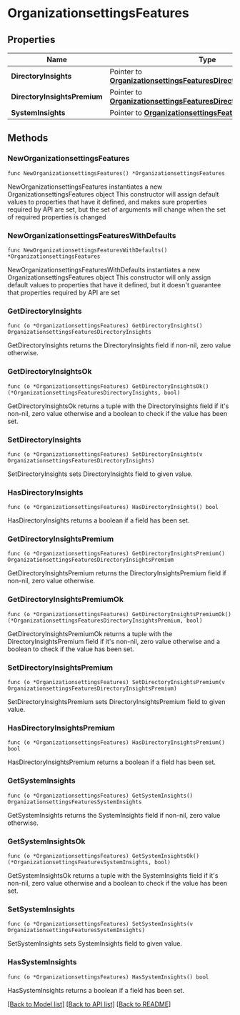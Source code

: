 # OrganizationsettingsFeatures

## Properties

Name | Type | Description | Notes
------------ | ------------- | ------------- | -------------
**DirectoryInsights** | Pointer to [**OrganizationsettingsFeaturesDirectoryInsights**](OrganizationsettingsFeaturesDirectoryInsights.md) |  | [optional] 
**DirectoryInsightsPremium** | Pointer to [**OrganizationsettingsFeaturesDirectoryInsightsPremium**](OrganizationsettingsFeaturesDirectoryInsightsPremium.md) |  | [optional] 
**SystemInsights** | Pointer to [**OrganizationsettingsFeaturesSystemInsights**](OrganizationsettingsFeaturesSystemInsights.md) |  | [optional] 

## Methods

### NewOrganizationsettingsFeatures

`func NewOrganizationsettingsFeatures() *OrganizationsettingsFeatures`

NewOrganizationsettingsFeatures instantiates a new OrganizationsettingsFeatures object
This constructor will assign default values to properties that have it defined,
and makes sure properties required by API are set, but the set of arguments
will change when the set of required properties is changed

### NewOrganizationsettingsFeaturesWithDefaults

`func NewOrganizationsettingsFeaturesWithDefaults() *OrganizationsettingsFeatures`

NewOrganizationsettingsFeaturesWithDefaults instantiates a new OrganizationsettingsFeatures object
This constructor will only assign default values to properties that have it defined,
but it doesn't guarantee that properties required by API are set

### GetDirectoryInsights

`func (o *OrganizationsettingsFeatures) GetDirectoryInsights() OrganizationsettingsFeaturesDirectoryInsights`

GetDirectoryInsights returns the DirectoryInsights field if non-nil, zero value otherwise.

### GetDirectoryInsightsOk

`func (o *OrganizationsettingsFeatures) GetDirectoryInsightsOk() (*OrganizationsettingsFeaturesDirectoryInsights, bool)`

GetDirectoryInsightsOk returns a tuple with the DirectoryInsights field if it's non-nil, zero value otherwise
and a boolean to check if the value has been set.

### SetDirectoryInsights

`func (o *OrganizationsettingsFeatures) SetDirectoryInsights(v OrganizationsettingsFeaturesDirectoryInsights)`

SetDirectoryInsights sets DirectoryInsights field to given value.

### HasDirectoryInsights

`func (o *OrganizationsettingsFeatures) HasDirectoryInsights() bool`

HasDirectoryInsights returns a boolean if a field has been set.

### GetDirectoryInsightsPremium

`func (o *OrganizationsettingsFeatures) GetDirectoryInsightsPremium() OrganizationsettingsFeaturesDirectoryInsightsPremium`

GetDirectoryInsightsPremium returns the DirectoryInsightsPremium field if non-nil, zero value otherwise.

### GetDirectoryInsightsPremiumOk

`func (o *OrganizationsettingsFeatures) GetDirectoryInsightsPremiumOk() (*OrganizationsettingsFeaturesDirectoryInsightsPremium, bool)`

GetDirectoryInsightsPremiumOk returns a tuple with the DirectoryInsightsPremium field if it's non-nil, zero value otherwise
and a boolean to check if the value has been set.

### SetDirectoryInsightsPremium

`func (o *OrganizationsettingsFeatures) SetDirectoryInsightsPremium(v OrganizationsettingsFeaturesDirectoryInsightsPremium)`

SetDirectoryInsightsPremium sets DirectoryInsightsPremium field to given value.

### HasDirectoryInsightsPremium

`func (o *OrganizationsettingsFeatures) HasDirectoryInsightsPremium() bool`

HasDirectoryInsightsPremium returns a boolean if a field has been set.

### GetSystemInsights

`func (o *OrganizationsettingsFeatures) GetSystemInsights() OrganizationsettingsFeaturesSystemInsights`

GetSystemInsights returns the SystemInsights field if non-nil, zero value otherwise.

### GetSystemInsightsOk

`func (o *OrganizationsettingsFeatures) GetSystemInsightsOk() (*OrganizationsettingsFeaturesSystemInsights, bool)`

GetSystemInsightsOk returns a tuple with the SystemInsights field if it's non-nil, zero value otherwise
and a boolean to check if the value has been set.

### SetSystemInsights

`func (o *OrganizationsettingsFeatures) SetSystemInsights(v OrganizationsettingsFeaturesSystemInsights)`

SetSystemInsights sets SystemInsights field to given value.

### HasSystemInsights

`func (o *OrganizationsettingsFeatures) HasSystemInsights() bool`

HasSystemInsights returns a boolean if a field has been set.


[[Back to Model list]](../README.md#documentation-for-models) [[Back to API list]](../README.md#documentation-for-api-endpoints) [[Back to README]](../README.md)


